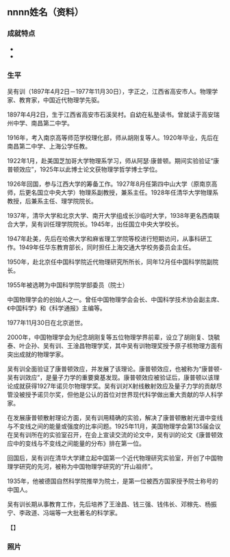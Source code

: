 ## nnnn姓名（资料）

### 成就特点

- ​
- ​


### 生平

吴有训（1897年4月2日－1977年11月30日），字正之，江西省高安市人。物理学家、教育家，中国近代物理学先驱。



1897年4月2日，生于江西省高安市石溪吴村。自幼在私塾读书。曾就读于高安瑞州中学、南昌第二中学。

1916年，考入南京高等师范学校理化部，师从胡刚复等人。1920年毕业，先后在南昌第二中学、上海公学任教。



1922年1月，赴美国芝加哥大学物理系学习，师从阿瑟·康普顿。期间实验验证“康普顿效应”，1925年以此博士论文获物理学哲学博士学位。

1926年回国，参与江西大学的筹备工作。1927年8月任第四中山大学（原南京高师，后更名国立中央大学）物理系副教授，兼系主任。1928年任清华大学物理系教授，后兼系主任、理学院院长。

1937年，清华大学和北京大学、南开大学组成长沙临时大学，1938年更名西南联合大学，吴有训任理学院院长。1945年，出任国立中央大学校长。

1947年赴美，先后在哈佛大学和麻省理工学院等校进行短期访问，从事科研工作。1949年任华东教育部长，同时担任上海交通大学校务委员会主任。

1950年，赴北京任中国科学院近代物理研究所所长，同年12月任中国科学院副院长。

1955年被选聘为中国科学院学部委员（院士）

中国物理学会的创始人之一。曾任中国物理学会会长、中国科学技术协会副主席、《中国科学》和《科学通报》主编等。

1977年11月30日在北京逝世。

2000年，中国物理学会为纪念胡刚复等五位物理学界前辈，设立了胡刚复、饶毓泰、叶企孙、吴有训、王淦昌物理学奖，其中吴有训物理奖授予原子核物理方面有突出成就的物理学家。



吴有训全面验证了康普顿效应，并发展了该理论。康普顿效应，也被称为“康普顿-吴有训效应”，是量子力学的重要奠基发现。康普顿效应被验证后，康普顿以该理论成就获得1927年诺贝尔物理学奖。吴有训对X射线散射效应及量子力学的贡献尽管没被授予诺贝尔奖，但他是公认的首位对世界现代科学做出重大贡献的华人科学家。

在发展康普顿散射理论方面，吴有训用精确的实验，解决了康普顿散射光谱中变线与不变线之间的能量或强度的比率问题。1925年11月，美国物理学会第135届会议在吴有训所在的实验室召开，在会上宣读交流的论文中，吴有训的论文《康普顿效应中的变线与不变线之间能量的分布》排在第一位。

回国后，吴有训在清华大学建立起中国第一个近代物理研究实验室，开创了中国物理学研究的先河，被称为中国物理学研究的“开山祖师”。

1935年，他被德国自然科学院推举为院士，是第一位被西方国家授予院士称号的中国人。



吴有训长期从事教育工作，先后培养了王淦昌、钱三强、钱伟长、邓稼先、杨振宁、李政道、冯端等一大批著名的科学家。



【】

### 照片

